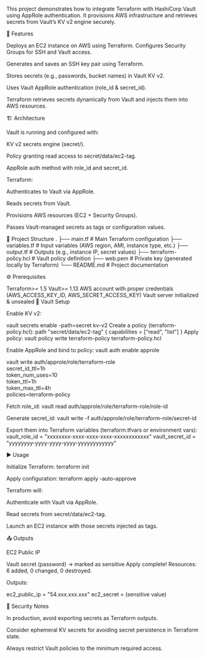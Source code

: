 This project demonstrates how to integrate Terraform with HashiCorp Vault using AppRole authentication. It provisions AWS infrastructure and retrieves secrets from Vault’s KV v2 engine securely.

🚀 Features

Deploys an EC2 instance on AWS using Terraform.
Configures Security Groups for SSH and Vault access.

Generates and saves an SSH key pair using Terraform.

Stores secrets (e.g., passwords, bucket names) in Vault KV v2.

Uses Vault AppRole authentication (role_id & secret_id).

Terraform retrieves secrets dynamically from Vault and injects them into AWS resources.

🏗️ Architecture

Vault is running and configured with:

KV v2 secrets engine (secret/).

Policy granting read access to secret/data/ec2-tag.

AppRole auth method with role_id and secret_id.

Terraform:

Authenticates to Vault via AppRole.

Reads secrets from Vault.

Provisions AWS resources (EC2 + Security Groups).

Passes Vault-managed secrets as tags or configuration values.

📂 Project Structure
.
├── main.tf          # Main Terraform configuration
├── variables.tf     # Input variables (AWS region, AMI, instance type, etc.)
├── output.tf        # Outputs (e.g., instance IP, secret values)
├── terraform-policy.hcl # Vault policy definition
├── web.pem          # Private key (generated locally by Terraform)
└── README.md        # Project documentation

⚙️ Prerequisites

Terraform>= 1.5
Vault>= 1.13
AWS account with proper credentials (AWS_ACCESS_KEY_ID, AWS_SECRET_ACCESS_KEY)
Vault server initialized & unsealed
🔑 Vault Setup

Enable KV v2:

vault secrets enable -path=secret kv-v2
Create a policy (terraform-policy.hcl):
path "secret/data/ec2-tag" {
  capabilities = ["read", "list"]
}
Apply policy:
vault policy write terraform-policy terraform-policy.hcl


Enable AppRole and bind to policy:
vault auth enable approle

vault write auth/approle/role/terraform-role \
  secret_id_ttl=1h \
  token_num_uses=10 \
  token_ttl=1h \
  token_max_ttl=4h \
  policies=terraform-policy

  Fetch role_id:
  vault read auth/approle/role/terraform-role/role-id

Generate secret_id:
vault write -f auth/approle/role/terraform-role/secret-id

Export them into Terraform variables (terraform.tfvars or environment vars):
vault_role_id   = "xxxxxxxx-xxxx-xxxx-xxxx-xxxxxxxxxxxx"
vault_secret_id = "yyyyyyyy-yyyy-yyyy-yyyy-yyyyyyyyyyyy"

▶️ Usage

Initialize Terraform:
terraform init

Apply configuration:
terraform apply -auto-approve

Terraform will:

Authenticate with Vault via AppRole.

Read secrets from secret/data/ec2-tag.

Launch an EC2 instance with those secrets injected as tags.

📤 Outputs

EC2 Public IP

Vault secret (password) → marked as sensitive
Apply complete! Resources: 6 added, 0 changed, 0 destroyed.

Outputs:

ec2_public_ip = "54.xxx.xxx.xxx"
ec2_secret = (sensitive value)

🔐 Security Notes

In production, avoid exporting secrets as Terraform outputs.

Consider ephemeral KV secrets for avoiding secret persistence in Terraform state.

Always restrict Vault policies to the minimum required access.























